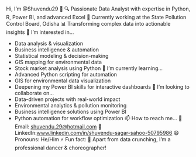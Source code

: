 Hi, I’m @Shuvendu29 👋
🔍 Passionate Data Analyst with expertise in Python, R, Power BI, and advanced Excel
💼 Currently working at the State Pollution Control Board, Odisha
📊 Transforming complex data into actionable insights
👀 I’m interested in...
- Data analysis & visualization
- Business intelligence & automation
- Statistical modeling & decision-making
- GIS mapping for environmental data
- Stock market analysis using Python
🌱 I’m currently learning...
- Advanced Python scripting for automation
- GIS for environmental data visualization
- Deepening my Power BI skills for interactive dashboards
💞️ I’m looking to collaborate on...
- Data-driven projects with real-world impact
- Environmental analytics & pollution monitoring
- Business intelligence solutions using Power BI
- Python automation for workflow optimization
📫 How to reach me...
📧 Email: shuvendu.29@hotmail.com
📱 LinkedIn:www.linkedin.com/in/shuvendu-sagar-sahoo-50795986
😄 Pronouns: He/Him
⚡ Fun fact:
💃 Apart from data crunching, I’m a professional dancer & choreographer!



